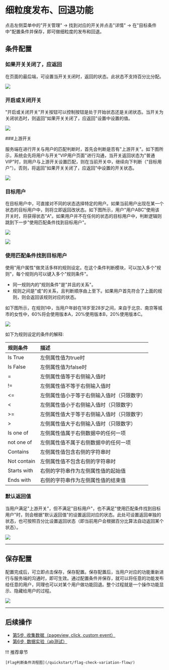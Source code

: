 # 细粒度发布、回退功能

点击左侧菜单中的"开关管理" -> 找到对应的开关并点击"详情" -> 在"目标条件中"配置条件并保存，即可做细粒度的发布和回退。

## 条件配置

### 如果开关关闭了，应返回

在页面的最后端，可设置当开关关闭时，返回的状态。此状态不支持百分比分配。

![](/quickstart/img/4-1关闭状态.png)

### 开启或关闭开关

"开启或关闭开关"开关按钮可以控制按钮是处于开始状态还是关闭状态。当开关为关闭状态时，则返回"如果开关关闭了，应返回"设置中设置的值。

![](/quickstart/img/4-2开关.png)

###上游开关

服务端在进行开关与用户的匹配判断时，首先会判断是否有"上游开关"。如下图所示，系统会先将用户与开关"VIP用户页面"进行沟通，当开关返回状态为"普通VIP"时，则用户与上游开关设置匹配，则在当前开关中，继续向下判断（"目标用户"）。否则，将返回"如果开关关闭了，应返回"中设置的开关状态。

![](/quickstart/img/4-3上游开关.png)

### 目标用户

在目标用户中，可直接对不同的状态选择特定的用户。如果当前用户出现在某一个状态的目标用户中，则将立即返回改状态。如下图所示，用户"用户ABC"使用该开关时，将获得状态"A"。如果用户并不在任何的状态的目标用户中，判断逻辑则跳到下一步"使用匹配条件找到目标用户"。

![](/quickstart/img/4-4-1目标用户.png)

![](/quickstart/img/4-4-2postman.png)

### 使用匹配条件找到目标用户

使用"用户属性"做灵活多样的规则设定。在这个条件判断模块，可以加入多个"规则"，每个规则内可以键入多个"规则条件"。

- 同一规则内的"规则条件"是"并且的关系"。
- 规则之间是"或"的关系，且判断顺序由上至下。如果用户首先符合了上面的规则，则会返回该规则对应的状态。

如下图所示，在规则1中，当用户年龄在18岁至28岁之间，来自于北京、南京等城市的女性中，60%将会使用版本A，20%使用版本B，20%使用版本C。

![](/quickstart/img/4-5自定义规则.png)

如下为规则设定的条件的解释:

| 规则条件          |           描述               |
| :---------------- | :----------------------------------- |
| Is True             | 左侧属性值为true时 |
| Is False        | 左侧属性值为false时 |
| =       |  左侧属性值等于右侧输入值时 |
| !=       | 左侧属性值不等于右侧输入值时  |
| <=       |  左侧属性值小于等于右侧输入值时（只限数字） |
| <       | 左侧属性值小于右侧输入值时（只限数字）  |
| >=       | 左侧属性值大于等于右侧输入值时（只限数字）  |
| >       | 左侧属性值大于右侧输入值时（只限数字）  |
| Is one of       |  左侧属性值属于右侧数据中的任何一项 |
| not one of       | 左侧属性值不属于右侧数据中的任何一项  |
| Contains       | 左侧属性值包含右侧的字符串时  |
| Not contain       | 左侧属性值不包含右侧的字符串时  |
| Starts with       | 右侧的字符串作为左侧属性值的起始值  |
| Ends with       |  右侧的字符串作为左侧属性值的结束值 |

### 默认返回值

当用户满足"上游开关"，但不满足"目标用户"，也不满足"使用匹配条件找到目标用户"时，则会根据"默认返回值"的设置返回对应的状态。此处可设置返回单独的状态，也可按照百分比设置返回状态（即当前用户会根据百分比算法自动返回某个状态）。

![](/quickstart/img/4-6默认返回值.png)

-----

## 保存配置

配置完成后，可立即点击保存，保存配置。保存配置后，当用户对应的功能重新进行与服务端的沟通时，即可生效。通过配置条件并保存，就可以将任意的功能发布给任意的用户，同理也可以对某个用户做功能回退。整个过程就是一个操作功能显示、隐藏给用户的过程。

![](/quickstart/img/4-7保存设置.png)



-----


## 后续操作

- [第5步, 收集数据（pageview, click, custom event）](/quickstart/send-event/)
- [第6步, 数据实验（ab测试）](/quickstart/abtest/)

!!! 推荐章节

    [Flag判断条件流程图](/quickstart/flag-check-variation-flow/)
    
